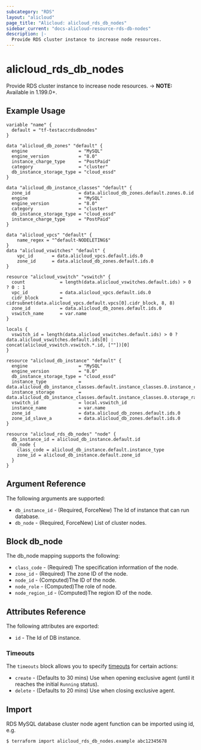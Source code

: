 ```yaml
---
subcategory: "RDS"
layout: "alicloud"
page_title: "Alicloud: alicloud_rds_db_nodes"
sidebar_current: "docs-alicloud-resource-rds-db-nodes"
description: |-
  Provide RDS cluster instance to increase node resources.
---
```


# alicloud\_rds\_db\_nodes

Provide RDS cluster instance to increase node resources.
-> **NOTE:** Available in 1.199.0+.

## Example Usage

```
variable "name" {
  default = "tf-testaccrdsdbnodes"
}

data "alicloud_db_zones" "default" {
  engine                   = "MySQL"
  engine_version           = "8.0"
  instance_charge_type     = "PostPaid"
  category                 = "cluster"
  db_instance_storage_type = "cloud_essd"
}

data "alicloud_db_instance_classes" "default" {
  zone_id                  = data.alicloud_db_zones.default.zones.0.id
  engine                   = "MySQL"
  engine_version           = "8.0"
  category                 = "cluster"
  db_instance_storage_type = "cloud_essd"
  instance_charge_type     = "PostPaid"
}

data "alicloud_vpcs" "default" {
	name_regex = "^default-NODELETING$"
}
data "alicloud_vswitches" "default" {
	vpc_id 		 = data.alicloud_vpcs.default.ids.0
	zone_id      = data.alicloud_db_zones.default.ids.0
}

resource "alicloud_vswitch" "vswitch" {
  count             = length(data.alicloud_vswitches.default.ids) > 0 ? 0 : 1
  vpc_id            = data.alicloud_vpcs.default.ids.0
  cidr_block        = cidrsubnet(data.alicloud_vpcs.default.vpcs[0].cidr_block, 8, 8)
  zone_id           = data.alicloud_db_zones.default.ids.0
  vswitch_name      = var.name
}

locals {
  vswitch_id = length(data.alicloud_vswitches.default.ids) > 0 ? data.alicloud_vswitches.default.ids[0] : concat(alicloud_vswitch.vswitch.*.id, [""])[0]
}

resource "alicloud_db_instance" "default" {
  engine                   = "MySQL"
  engine_version           = "8.0"
  db_instance_storage_type = "cloud_essd"
  instance_type            = data.alicloud_db_instance_classes.default.instance_classes.0.instance_class
  instance_storage         = data.alicloud_db_instance_classes.default.instance_classes.0.storage_range.min
  vswitch_id               = local.vswitch_id
  instance_name            = var.name
  zone_id 				   = data.alicloud_db_zones.default.ids.0
  zone_id_slave_a          = data.alicloud_db_zones.default.ids.0
}

resource "alicloud_rds_db_nodes" "node" {
  db_instance_id = alicloud_db_instance.default.id
  db_node {
    class_code = alicloud_db_instance.default.instance_type
    zone_id = alicloud_db_instance.default.zone_id
  }
}
```

## Argument Reference

The following arguments are supported:

* `db_instance_id` - (Required, ForceNew) The Id of instance that can run database.
* `db_node` - (Required, ForceNew) List of cluster nodes.

## Block db_node

The db_node mapping supports the following:

* `class_code` - (Required) The specification information of the node.
* `zone_id` - (Required) The zone ID of the node.
* `node_id` - (Computed)The ID of the node.
* `node_role` - (Computed)The role of node.
* `node_region_id` - (Computed)The region ID of the node.

## Attributes Reference

The following attributes are exported:
* `id` - The Id of DB instance.

### Timeouts

The `timeouts` block allows you to specify [timeouts](https://www.terraform.io/docs/configuration-0-11/resources.html#timeouts) for certain actions:

* `create` - (Defaults to 30 mins) Use when opening exclusive agent (until it reaches the initial `Running` status).
* `delete` - (Defaults to 20 mins) Use when closing exclusive agent.

## Import

RDS MySQL database cluster node agent function can be imported using id, e.g.

```shell
$ terraform import alicloud_rds_db_nodes.example abc12345678
```
